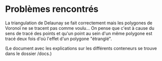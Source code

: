 # Problèmes rencontrés

La triangulation de Delaunay se fait correctement mais les polygones de Voronoï ne se tracent pas comme voulu... 
On pense que c'est à cause du sens de tracé des points et qu'un point au sein d'un même polygone est tracé deux fois d'où l'effet d'un polygone "étranglé".


(Le document avec les explications sur les différents conteneurs se trouve dans le dossier /docs.)
